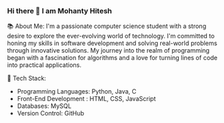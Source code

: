 ### Hi there 👋 I am Mohanty Hitesh 
📚 About Me:
I'm a passionate computer science student with a strong desire to explore the ever-evolving world of technology. I'm committed to honing my skills in software development and solving real-world problems through innovative solutions. My journey into the realm of programming began with a fascination for algorithms and a love for turning lines of code into practical applications.

🚀 Tech Stack:
- Programming Languages: Python, Java, C
- Front-End Development : HTML, CSS, JavaScript
- Databases: MySQL
- Version Control: GitHub


